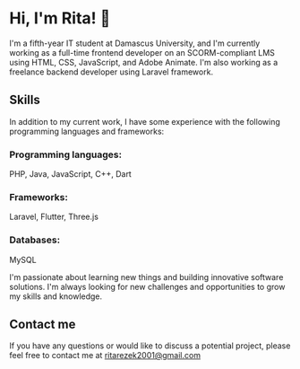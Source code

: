 # Hi, I'm Rita! 👋

I'm a fifth-year IT student at Damascus University, and I'm currently working as a full-time frontend developer on an SCORM-compliant LMS using HTML, CSS, JavaScript, and Adobe Animate. I'm also working as a freelance backend developer using Laravel framework.

## Skills
In addition to my current work, I have some experience with the following programming languages and frameworks:

### Programming languages: 
PHP, Java, JavaScript, C++, Dart

### Frameworks: 
Laravel, Flutter, Three.js

### Databases: 
MySQL


I'm passionate about learning new things and building innovative software solutions. I'm always looking for new challenges and opportunities to grow my skills and knowledge.


## Contact me
If you have any questions or would like to discuss a potential project, please feel free to contact me at ritarezek2001@gmail.com


